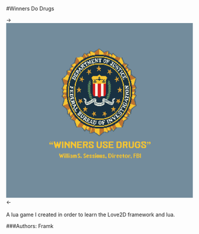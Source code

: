 #Winners Do Drugs

-> ![Logo](https://raw.githubusercontent.com/jdolandev/Winners_Do_Drugs/master/img/title.png) <-
<br><br>
A lua game I created in order to learn the Love2D framework and lua.<br>

###Authors:
Framk
